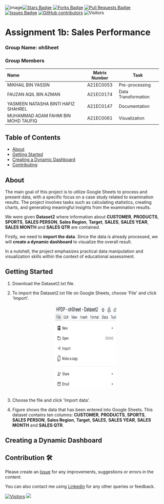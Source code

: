 ![image](https://github.com/drshahizan/HPDP/assets/96830319/1c72300b-babb-4d39-aa26-ed7924837e50)<a href="https://github.com/drshahizan/BDM/stargazers"><img src="https://img.shields.io/github/stars/drshahizan/BDM" alt="Stars Badge"/></a>
<a href="https://github.com/drshahizan/BDM/network/members"><img src="https://img.shields.io/github/forks/drshahizan/BDM" alt="Forks Badge"/></a>
<a href="https://github.com/drshahizan/BDM/pulls"><img src="https://img.shields.io/github/issues-pr/drshahizan/BDM" alt="Pull Requests Badge"/></a>
<a href="https://github.com/drshahizan/BDM"><img src="https://img.shields.io/github/issues/drshahizan/BDM" alt="Issues Badge"/></a>
<a href="https://github.com/drshahizan/BDM/graphs/contributors"><img alt="GitHub contributors" src="https://img.shields.io/github/contributors/drshahizan/BDM?color=2b9348"></a>
![Visitors](https://api.visitorbadge.io/api/visitors?path=https%3A%2F%2Fgithub.com%2Fdrshahizan%2BDM&labelColor=%23d9e3f0&countColor=%23697689&style=flat)

# Assignment 1b: Sales Performance

### Group Name: ohSheet
### Group Members

| Name                                     | Matrix Number | Task |
| :---------------------------------------- | :-------------: | ------------- |
| MIKHAIL BIN YASSIN                       |  A21EC0053       |      Pre-processing |
| FAUZAN AQIL BIN AZMAN                    |    A21EC0174     |    Data Transformation           |
| YASMEEN NATASHA BINTI HAFIZ SHAHREL      |     A21EC0147    |     Documentation|   
| MUHAMMAD ADAM FAHMI BIN MOHD TAUFIQ      |      A21EC0061   |       Visualization         |     

## Table of Contents
+ [About](#about)
+ [Getting Started](#import)
+ [Creating a Dynamic Dashboard](#dashboard)
+ [Contributing](../CONTRIBUTING.md)


## About <a name="about"></a>

The main goal of this project is to utilize Google Sheets to process and present data, with a specific focus on a case study related to examination results. The project involves tasks such as calculating statistics, creating charts, and generating meaningful insights from the examination results.

We were given **Dataset2** where information about **CUSTOMER**, **PRODUCTS**, **SPORTS**, **SALES PERSON**, **Sales Region**, **Target**, **SALES**, **SALES YEAR**, **SALES MONTH** and **SALES QTR** are contained.

Firstly, we need to **import the data**. Since the data is already processed, we will **create a dynamic dashboard** to visualize the overall result.

In a nutshell, the project emphasizes practical data manipulation and visualization skills within the context of educational assessment.

## Getting Started <a name="import"></a>

1. Download the Dataset2.txt file.

2. To import the Dataset2.txt file on Google Sheets, choose 'File' and click 'Import'.
   
   <div align="center">
   <img src="import.png" alt="import" width="200px" height="270px">
   </div><br>
   
3. Choose the file and click 'Import data'.

4. Figure shows the data that has been entered into Google Sheets. This dataset contains ten columns: **CUSTOMER**, **PRODUCTS**, **SPORTS**, **SALES PERSON**, **Sales Region**, **Target**, **SALES**, **SALES YEAR**, **SALES MONTH** and **SALES QTR**.

## Creating a Dynamic Dashboard <a name = "dashboard"></a>

    

## Contribution 🛠️
Please create an [Issue](https://github.com/drshahizan/BDM/issues) for any improvements, suggestions or errors in the content.

You can also contact me using [Linkedin](https://www.linkedin.com/in/drshahizan/) for any other queries or feedback.

[![Visitors](https://api.visitorbadge.io/api/visitors?path=https%3A%2F%2Fgithub.com%2Fdrshahizan&labelColor=%23697689&countColor=%23555555&style=plastic)](https://visitorbadge.io/status?path=https%3A%2F%2Fgithub.com%2Fdrshahizan)
![](https://hit.yhype.me/github/profile?user_id=81284918)


